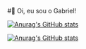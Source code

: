 #👋 Oi, eu sou o Gabriel!

[![Anurag's GitHub stats](https://github-readme-stats.vercel.app/api/username=Tsarco&locale=pt-br&theme=neon&show_icons=true)](https://github.com/anuraghazra/github-readme-stats)

[![Anurag's GitHub stats](https://github-readme-stats.vercel.app/api/top-langs?username=Tsarco&locale=pt-br&theme=neon&show_icons=true)](https://github.com/anuraghazra/github-readme-stats)

<!--
**Tsarco/Tsarco** is a ✨ _special_ ✨ repository because its `README.md` (this file) appears on your GitHub profile.

Here are some ideas to get you started:

- 🔭 I’m currently working on ...
- 🌱 I’m currently learning ...
- 👯 I’m looking to collaborate on ...
- 🤔 I’m looking for help with ...
- 💬 Ask me about ...
- 📫 How to reach me: ...
- 😄 Pronouns: ...
- ⚡ Fun fact: ...
-->
